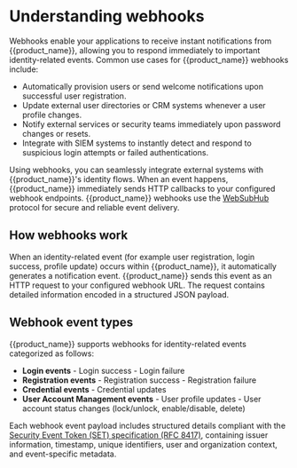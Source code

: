 # Understanding webhooks

Webhooks enable your applications to receive instant notifications from {{product_name}}, allowing you to respond immediately to important identity-related events. Common use cases for {{product_name}} webhooks include:

- Automatically provision users or send welcome notifications upon successful user registration.
- Update external user directories or CRM systems whenever a user profile changes.
- Notify external services or security teams immediately upon password changes or resets.
- Integrate with SIEM systems to instantly detect and respond to suspicious login attempts or failed authentications.

Using webhooks, you can seamlessly integrate external systems with {{product_name}}'s identity flows. When an event happens, {{product_name}} immediately sends HTTP callbacks to your configured webhook endpoints. {{product_name}} webhooks use the [WebSubHub](https://websubhub.com/) protocol for secure and reliable event delivery.

## How webhooks work

When an identity-related event (for example user registration, login success, profile update) occurs within {{product_name}}, it automatically generates a notification event. {{product_name}} sends this event as an HTTP request to your configured webhook URL. The request contains detailed information encoded in a structured JSON payload.

## Webhook event types

{{product_name}} supports webhooks for identity-related events categorized as follows:

- **Login events**
      - Login success
      - Login failure
- **Registration events**
      - Registration success
      - Registration failure
- **Credential events**
      - Credential updates
- **User Account Management events**
      - User profile updates
      - User account status changes (lock/unlock, enable/disable, delete)

Each webhook event payload includes structured details compliant with the [Security Event Token (SET) specification (RFC 8417)](https://datatracker.ietf.org/doc/html/rfc8417), containing issuer information, timestamp, unique identifiers, user and organization context, and event-specific metadata.
